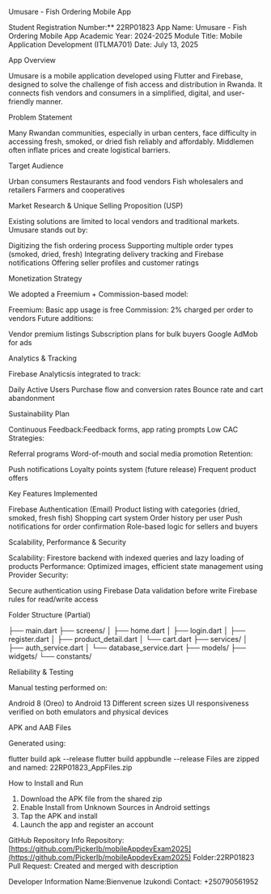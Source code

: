  Umusare - Fish Ordering Mobile App

Student Registration Number:** 22RP01823
App Name: Umusare - Fish Ordering Mobile App
Academic Year: 2024-2025
Module Title: Mobile Application Development (ITLMA701)
Date: July 13, 2025



 App Overview

Umusare is a mobile application developed using Flutter and Firebase, designed to solve the challenge of fish access and distribution in Rwanda. It connects fish vendors and consumers in a simplified, digital, and user-friendly manner.



Problem Statement

Many Rwandan communities, especially in urban centers, face difficulty in accessing fresh, smoked, or dried fish reliably and affordably. Middlemen often inflate prices and create logistical barriers.



 Target Audience

 Urban consumers
Restaurants and food vendors
Fish wholesalers and retailers
Farmers and cooperatives



Market Research & Unique Selling Proposition (USP)

Existing solutions are limited to local vendors and traditional markets. Umusare stands out by:

Digitizing the fish ordering process
Supporting multiple order types (smoked, dried, fresh)
Integrating delivery tracking and Firebase notifications
 Offering seller profiles and customer ratings



Monetization Strategy

We adopted a Freemium + Commission-based model:

Freemium: Basic app usage is free
Commission: 2% charged per order to vendors
Future additions:

Vendor premium listings
  Subscription plans for bulk buyers
Google AdMob for ads

Analytics & Tracking

Firebase Analyticsis integrated to track:

Daily Active Users
 Purchase flow and conversion rates
Bounce rate and cart abandonment



Sustainability Plan

Continuous Feedback:Feedback forms, app rating prompts
Low CAC Strategies:

Referral programs
 Word-of-mouth and social media promotion
Retention:

Push notifications
Loyalty points system (future release)
Frequent product offers


 Key Features Implemented

Firebase Authentication (Email)
Product listing with categories (dried, smoked, fresh fish)
Shopping cart system
Order history per user
 Push notifications for order confirmation
Role-based logic for sellers and buyers



 Scalability, Performance & Security

Scalability: Firestore backend with indexed queries and lazy loading of products
Performance: Optimized images, efficient state management using Provider
Security:

  Secure authentication using Firebase
Data validation before write
Firebase rules for read/write access


 Folder Structure (Partial)


├── main.dart
├── screens/
│   ├── home.dart
│   ├── login.dart
│   ├── register.dart
│   ├── product_detail.dart
│   └── cart.dart
├── services/
│   ├── auth_service.dart
│   └── database_service.dart
├── models/
├── widgets/
└── constants/




Reliability & Testing

Manual testing performed on:

 Android 8 (Oreo) to Android 13
Different screen sizes
UI responsiveness verified on both emulators and physical devices


APK and AAB Files

 Generated using:

 flutter build apk --release
 flutter build appbundle --release
 Files are zipped and named: 22RP01823_AppFiles.zip



How to Install and Run

1. Download the APK file from the shared zip
2. Enable Install from Unknown Sources in Android settings
3. Tap the APK and install
4. Launch the app and register an account


 GitHub Repository Info
Repository: [https://github.com/PickerIb/mobileAppdevExam2025](https://github.com/PickerIb/mobileAppdevExam2025)
Folder:22RP01823
Pull Request: Created and merged with description



 Developer Information
Name:Bienvenue Izukondi
Contact: +250790561952
